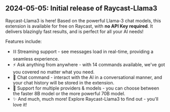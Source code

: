 ## 2024-05-05: Initial release of Raycast-Llama3
Raycast-Llama3 is here! Based on the powerful Llama-3 chat models, this extension is available for free on Raycast, with **no API Key required**.
It delivers blazingly fast results, and is perfect for all your AI needs!

Features include:
- ⛓️ Streaming support - see messages load in real-time, providing a seamless experience.
- ⚡ Ask anything from anywhere - with 14 commands available, we've got you covered no matter what you need.
- 💬 Chat command - interact with the AI in a conversational manner, and your chat history will be stored in the extension.
- 💪 Support for multiple providers & models - you can choose between the faster 8B model or the more powerful 70B model.
- ✨ And much, much more! Explore Raycast-Llama3 to find out - you'll love it!